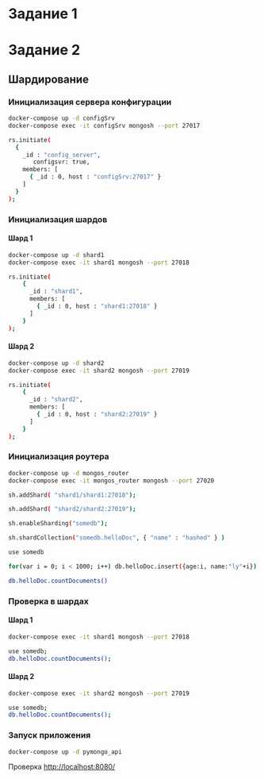 # Задание 1

# Задание 2

## Шардирование

### Инициализация сервера конфигурации

```bash
docker-compose up -d configSrv
docker-compose exec -it configSrv mongosh --port 27017
```

```bash
rs.initiate(
  {
    _id : "config_server",
       configsvr: true,
    members: [
      { _id : 0, host : "configSrv:27017" }
    ]
  }
);
```

### Инициализация шардов

#### Шард 1

```bash
docker-compose up -d shard1
docker-compose exec -it shard1 mongosh --port 27018
```

```bash
rs.initiate(
    {
      _id : "shard1",
      members: [
        { _id : 0, host : "shard1:27018" }
      ]
    }
);
```

#### Шард 2

```bash
docker-compose up -d shard2
docker-compose exec -it shard2 mongosh --port 27019
```

```bash
rs.initiate(
    {
      _id : "shard2",
      members: [
        { _id : 0, host : "shard2:27019" }
      ]
    }
);
```

### Инициализация роутера

```bash
docker-compose up -d mongos_router
docker-compose exec -it mongos_router mongosh --port 27020
```

```bash
sh.addShard( "shard1/shard1:27018");
```

```bash
sh.addShard( "shard2/shard2:27019");
```

```bash
sh.enableSharding("somedb");
```

```bash
sh.shardCollection("somedb.helloDoc", { "name" : "hashed" } )
```

```bash
use somedb
```

```bash
for(var i = 0; i < 1000; i++) db.helloDoc.insert({age:i, name:"ly"+i})
```

```bash
db.helloDoc.countDocuments()
```

### Проверка в шардах

#### Шард 1

```bash
docker-compose exec -it shard1 mongosh --port 27018
```

```bash
use somedb;
db.helloDoc.countDocuments();
```

#### Шард 2

```bash
docker-compose exec -it shard2 mongosh --port 27019
```

```bash
use somedb;
db.helloDoc.countDocuments();
```

### Запуск приложения

```bash
docker-compose up -d pymongo_api
```

Проверка [http://localhost:8080/](http://localhost:8080/)

